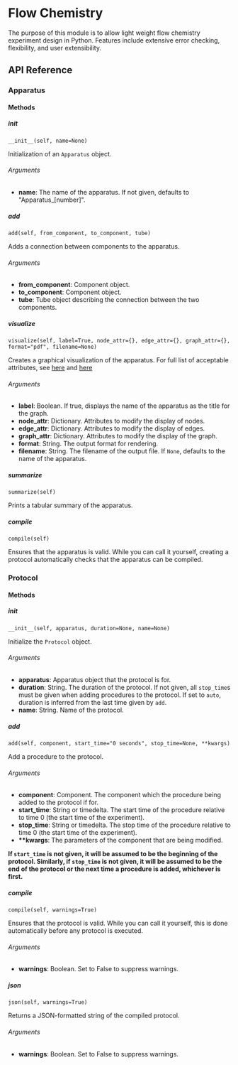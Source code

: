 # Flow Chemistry

The purpose of this module is to allow light weight flow chemistry experiment design in Python. Features include extensive error checking, flexibility, and user extensibility. 

## API Reference

### Apparatus
#### Methods

##### __init__
`__init__(self, name=None)`

Initialization of an `Apparatus` object. 

###### Arguments
* **name**: The name of the apparatus. If not given, defaults to "Apparatus_[number]".

##### add
`add(self, from_component, to_component, tube)`

Adds a connection between components to the apparatus.

###### Arguments
* **from_component**: Component object.
* **to_component**: Component object.
* **tube**: Tube object describing the connection between the two components.

##### visualize
`visualize(self, label=True, node_attr={}, edge_attr={}, graph_attr={}, format="pdf", filename=None)`

Creates a graphical visualization of the apparatus. For full list of acceptable attributes, see [here](https://www.graphviz.org/doc/info/attrs.html) and [here](http://graphviz.readthedocs.io/en/stable/manual.html#attributes)

###### Arguments
* **label**: Boolean. If true, displays the name of the apparatus as the title for the graph. 
* **node_attr**: Dictionary. Attributes to modify the display of nodes.
* **edge_attr**: Dictionary. Attributes to modify the display of edges.
* **graph_attr**: Dictionary. Attributes to modify the display of the graph.
* **format**: String. The output format for rendering.
* **filename**: String. The filename of the output file. If `None`, defaults to the name of the apparatus.

##### summarize
`summarize(self)`

Prints a tabular summary of the apparatus.

##### compile
`compile(self)`

Ensures that the apparatus is valid. While you can call it yourself, creating a protocol automatically checks that the apparatus can be compiled.



### Protocol
#### Methods

##### __init__
`__init__(self, apparatus, duration=None, name=None)`

Initialize the `Protocol` object.

###### Arguments
* **apparatus**: Apparatus object that the protocol is for.
* **duration**: String. The duration of the protocol. If not given, all `stop_time`s must be given when adding procedures to the protocol. If set to `auto`, duration is inferred from the last time given by `add`.
* **name**: String. Name of the protocol.

##### add
`add(self, component, start_time="0 seconds", stop_time=None, **kwargs)`

Add a procedure to the protocol. 

###### Arguments
* **component**: Component. The component which the procedure being added to the protocol if for.
* **start_time**: String or timedelta. The start time of the procedure relative to time 0 (the start time of the experiment).
* **stop_time**: String or timedelta. The stop time of the procedure relative to time 0 (the start time of the experiment).
* **\*\*kwargs**: The parameters of the component that are being modified.

**If `start_time` is not given, it will be assumed to be the beginning of the protocol. Similarly, if `stop_time` is not given, it will be assumed to be the end of the protocol or the next time a procedure is added, whichever is first.**


##### compile
`compile(self, warnings=True)`

Ensures that the protocol is valid. While you can call it yourself, this is done automatically before any protocol is executed.

###### Arguments
* **warnings**: Boolean. Set to False to suppress warnings.


##### json
`json(self, warnings=True)`

Returns a JSON-formatted string of the compiled protocol.

###### Arguments
* **warnings**: Boolean. Set to False to suppress warnings.

